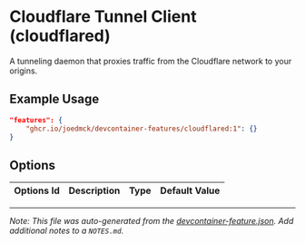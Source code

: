 
# Cloudflare Tunnel Client (cloudflared)

A tunneling daemon that proxies traffic from the Cloudflare network to your origins.

## Example Usage

```json
"features": {
    "ghcr.io/joedmck/devcontainer-features/cloudflared:1": {}
}
```

## Options

| Options Id | Description | Type | Default Value |
|-----|-----|-----|-----|




---

_Note: This file was auto-generated from the [devcontainer-feature.json](https://github.com/joedmck/devcontainer-features/blob/main/src/cloudflared/devcontainer-feature.json).  Add additional notes to a `NOTES.md`._
